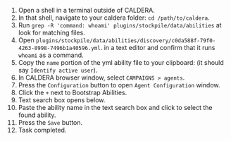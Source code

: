 1. Open a shell in a terminal outside of CALDERA.
1. In that shell, navigate to your caldera folder: `cd /path/to/caldera`.
1. Run `grep -R 'command: whoami' plugins/stockpile/data/abilities` at look for matching files.
1. Open `plugins/stockpile/data/abilities/discovery/c0da588f-79f0-4263-8998-7496b1a40596.yml`.
  in a text editor and confirm that it runs `whoami` as a command.
1. Copy the `name` portion of the yml ability file to your clipboard: (it should say `Identify active user`).
1. In CALDERA browser window, select `CAMPAIGNS > agents`.
1. Press the `Configuration` button to open `Agent Configuration` window.
1. Click the `+` next to Bootstrap Abilities.
1. Text search box opens below.
1. Paste the ability name in the text search box and click to select the found ability.
1. Press the `Save` button.
1. Task completed.